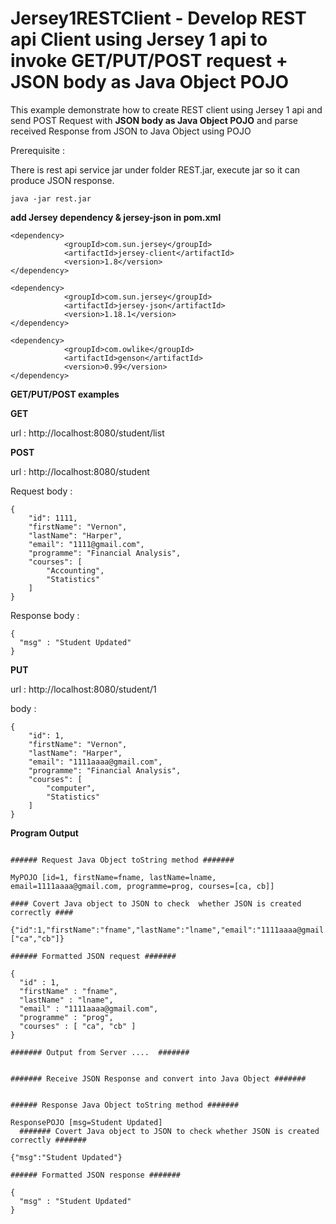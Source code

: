 Jersey1RESTClient - Develop REST api Client using Jersey 1 api to invoke GET/PUT/POST request + JSON body as Java Object POJO
=====

This example demonstrate how to create REST client using Jersey 1 api and send POST Request with **JSON body as Java Object POJO** and parse received Response from JSON to Java Object using POJO

Prerequisite :

There is rest api service jar under folder REST.jar, execute jar so it can produce JSON response.

```
java -jar rest.jar
```

**add Jersey dependency & jersey-json in pom.xml**

```
<dependency>
			<groupId>com.sun.jersey</groupId>
			<artifactId>jersey-client</artifactId>
			<version>1.8</version>
</dependency>

<dependency>
			<groupId>com.sun.jersey</groupId>
			<artifactId>jersey-json</artifactId>
			<version>1.18.1</version>
</dependency>

<dependency>
			<groupId>com.owlike</groupId>
			<artifactId>genson</artifactId>
			<version>0.99</version>
</dependency>
```

**GET/PUT/POST examples**

**GET**

url : http://localhost:8080/student/list


**POST**

url : http://localhost:8080/student 

Request body : 
```
{
	"id": 1111,
	"firstName": "Vernon",
	"lastName": "Harper",
	"email": "1111@gmail.com",
	"programme": "Financial Analysis",
	"courses": [
		"Accounting",
		"Statistics"
	]
}
```

Response body : 
```
{
  "msg" : "Student Updated"
}
```
**PUT**

url : http://localhost:8080/student/1 

body : 
```
{
	"id": 1,
	"firstName": "Vernon",
	"lastName": "Harper",
	"email": "1111aaaa@gmail.com",
	"programme": "Financial Analysis",
	"courses": [
		"computer",
		"Statistics"
	]
}
```

**Program Output**
```

###### Request Java Object toString method ####### 

MyPOJO [id=1, firstName=fname, lastName=lname, email=1111aaaa@gmail.com, programme=prog, courses=[ca, cb]]

#### Covert Java object to JSON to check  whether JSON is created correctly #### 

{"id":1,"firstName":"fname","lastName":"lname","email":"1111aaaa@gmail.com","programme":"prog","courses":["ca","cb"]}

###### Formatted JSON request ####### 

{
  "id" : 1,
  "firstName" : "fname",
  "lastName" : "lname",
  "email" : "1111aaaa@gmail.com",
  "programme" : "prog",
  "courses" : [ "ca", "cb" ]
}

####### Output from Server ....  ####### 


####### Receive JSON Response and convert into Java Object ####### 


###### Response Java Object toString method ####### 

ResponsePOJO [msg=Student Updated]
  ####### Covert Java object to JSON to check whether JSON is created correctly ####### 

{"msg":"Student Updated"}

###### Formatted JSON response ####### 

{
  "msg" : "Student Updated"
}

```
